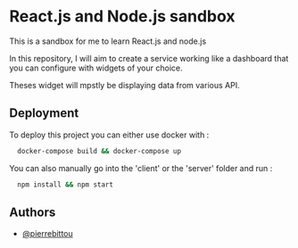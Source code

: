 
# React.js and Node.js sandbox

This is a sandbox for me to learn React.js and node.js

In this repository, I will aim to create a service working like a dashboard that you can configure with widgets of your choice.

Theses widget will mpstly be displaying data from various API.


## Deployment

To deploy this project you can either use docker with :

```bash
  docker-compose build && docker-compose up
```

You can also manually go into the 'client' or the 'server' folder and run :

```bash
  npm install && npm start
```
## Authors

- [@pierrebittou](https://www.github.com/pierrebittou)


